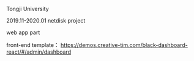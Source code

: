 Tongji University


2019.11-2020.01 netdisk project


web app part

front-end template： https://demos.creative-tim.com/black-dashboard-react/#/admin/dashboard


